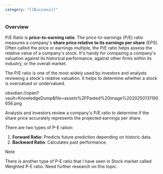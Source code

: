 ```yaml
---
category: "[[Business]]"
---
```

### Overview

P/E Ratio is **price-to-earning ratio**.  The price-to-earnings (P/E) ratio measures a company's **share price relative to its earnings per share** (EPS). Often called the price or earnings multiple, the P/E ratio helps assess the relative value of a company's stock. It's handy for comparing a company's valuation against its historical performance, against other firms within its industry, or the overall market.

The P/E ratio is one of the most widely used by investors and analysts reviewing a stock's relative valuation. It helps to determine whether a stock is overvalued or undervalued.

obsidian://open?vault=KnowledgeDump&file=assets%2FPasted%20image%2020250131190656.png

Analysts and investors review a company's P/E ratio to determine if the share price accurately represents the projected earnings per share.

There are two types of P-E ration:
 1. **Forward Ratio**: Predicts future prediction depending on historic data.
 2. **Backward Ratio**: Calculates past performance.

> [!note]
> There is another type of P-E ratio that I have seen in Stock market called Weighted P-E ratio. Need further research on this topic.